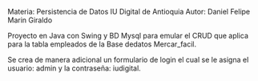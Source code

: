 Materia: Persistencia de Datos
IU Digital de Antioquia
Autor: Daniel Felipe Marin Giraldo



Proyecto en Java con Swing y BD Mysql para emular el CRUD que aplica para la tabla empleados de la Base dedatos Mercar_facil.

Se crea de manera adicional un formulario de login el cual se le asigna el usuario: admin y la contraseña: iudigital.

